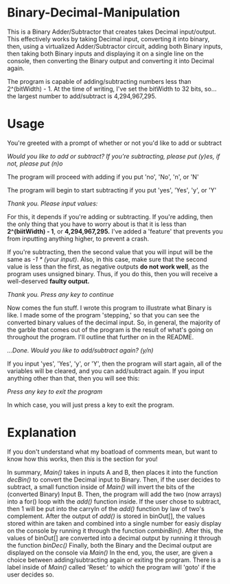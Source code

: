 # Binary-Decimal-Manipulation
This is a Binary Adder/Subtractor that creates takes Decimal input/output. This effectively works by taking Decimal input, converting it into binary, then, using a virtualized Adder/Subtractor circuit, adding both Binary inputs, then taking both Binary inputs and displaying it on a single line on the console, then converting the Binary output and converting it into Decimal again.

The program is capable of adding/subtracting numbers less than 2^(bitWidth) - 1. At the time of writing, I've set the bitWidth to 32 bits, so... the largest number to add/subtract is 4,294,967,295.

<h1>Usage</h1>
<p>You're greeted with a prompt of whether or not you'd like to add or subtract</p>
<p><i>Would you like to add or subtract? If you're subtracting, please put (y)es, if not, please put (n)o</i></p>
<p>The program will proceed with adding if you put 'no', 'No', 'n', or 'N'</p>
<p>The program will begin to start subtracting if you put 'yes', 'Yes', 'y', or 'Y'</p>
<p><i>Thank you. Please input values:</i></p>
<p>For this, it depends if you're adding or subtracting. If you're adding, then the only thing that you have to worry about is that it is less than <b>2^(biitWidth) - 1</b>, or <b>4,294,967,295.</b> I've added a 'feature' that prevents you from inputting anything higher, to prevent a crash.</p>
<p>If you're subtracting, then the second value that you will input will be the same as <i>-1 * (your input)</i>. Also, in this case, make sure that the second value is less than the first, as negative outputs <b>do not work well</b>, as the program uses unsigned binary. Thus, if you do this, then you will receive a well-deserved <b>faulty output.</b></p>
<p><i>Thank you. Press any key to continue</i></p>
<p>Now comes the fun stuff. I wrote this program to illustrate what Binary is like. I made some of the program 'stepping,' so that you can see the converted binary values of the decimal input. So, in general, the majority of the garble that comes out of the program is the result of what's going on throughout the program. I'll outline that further on in the README.</p>
<p><i>...Done. Would you like to add/subtract again? (y/n)</i></p>
<p>If you input 'yes', 'Yes', 'y', or 'Y', then the program will start again, all of the variables will be cleared, and you can add/subtract again. If you input anything other than that, then you will see this:</p>
<p><i>Press any key to exit the program</i></p>
<p>In which case, you will just press a key to exit the program.</p>

<h1>Explanation</h1>
<p>If you don't understand what my boatload of comments mean, but want to know how this works, then <em>this</em> is the section for you!</p>
<p>In summary, <i>Main()</i> takes in inputs A and B, then places it into the function <i>decBin()</i> to convert the Decimal input to Binary. Then, if the user decides to subtract, a small function inside of <i>Main()</i> will invert the bits of the (converted Binary) Input B. Then, the program will add the two (now arrays) into a for() loop with the <i>add()</i> function inside. If the user chose to subtract, then 1 will be put into the carryIn of the <i>add()</i> function by law of two's complement. After the output of <i>add()</i> is stored in binOut[], the values stored within are taken and combined into a single number for easiy display on the console by running it through the function <i>combinBin()</i>. After this, the values of binOut[] are converted into a decimal output by running it through the function <i>binDec()</i> Finally, both the Binary and the Decimal output are displayed on the console via <i>Main()</i> In the end, you, the user, are given a choice between adding/subtracting again or exiting the program. There is a label inside of <i>Main()</i> called 'Reset:' to which the program will 'goto' if the user decides so.</p>
<!--<h3>How <i>decBin()</i> Works</h3>
<p></p>-->
